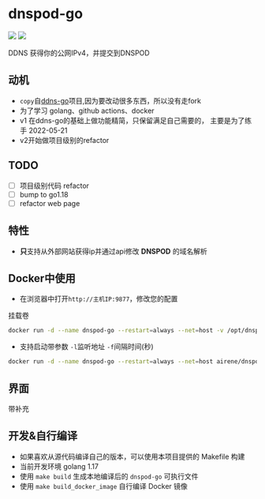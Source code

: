 # dnspod-go

<img src=https://img.shields.io/docker/image-size/airene/dnspod-go /> <img src=https://img.shields.io/docker/pulls/airene/dnspod-go />

DDNS 获得你的公网IPv4，并提交到DNSPOD

## 动机

- `copy`自[ddns-go](https://github.com/jeessy2/ddns-go)项目,因为要改动很多东西，所以没有走fork
- 为了学习 golang、github actions、docker
- v1 在ddns-go的基础上做功能精简，只保留满足自己需要的， 主要是为了练手 2022-05-21
- v2开始做项目级别的refactor

## TODO
- [ ] 项目级别代码 refactor
- [ ] bump to go1.18
- [ ] refactor web page

## 特性

- **只**支持从外部网站获得ip并通过api修改 **DNSPOD** 的域名解析

## Docker中使用

- 在浏览器中打开`http://主机IP:9877`，修改您的配置

挂载卷
```bash
docker run -d --name dnspod-go --restart=always --net=host -v /opt/dnspod-go:/root airene/dnspod-go
```

- 支持启动带参数 `-l`监听地址 `-f`间隔时间(秒)

```bash
docker run -d --name dnspod-go --restart=always --net=host airene/dnspod-go -l :9877 -f 600
 ```

## 界面

带补充

## 开发&自行编译

- 如果喜欢从源代码编译自己的版本，可以使用本项目提供的 Makefile 构建
- 当前开发环境 golang 1.17
- 使用 `make build` 生成本地编译后的 `dnspod-go` 可执行文件
- 使用 `make build_docker_image` 自行编译 Docker 镜像
